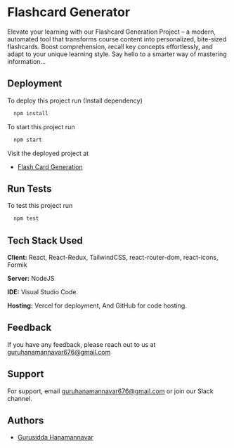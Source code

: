 
# Flashcard Generator

Elevate your learning with our Flashcard Generation Project – a modern, automated tool that transforms course content into personalized, bite-sized flashcards. Boost comprehension, recall key concepts effortlessly, and adapt to your unique learning style. Say hello to a smarter way of mastering information...


## Deployment

To deploy this project run (Install dependency)

```bash
  npm install
```

To start this project run

```bash
  npm start
```

Visit the deployed project at

- [Flash Card Generation](https://flashcardd.vercel.app)


## Run Tests

To test this project run

```bash
  npm test
```


    
## Tech Stack Used

**Client:** React, React-Redux, TailwindCSS, react-router-dom, react-icons, Formik

**Server:** NodeJS

**IDE:** Visual Studio Code.

**Hosting:** Vercel for deployment, And GitHub for code hosting.
## Feedback

If you have any feedback, please reach out to us at guruhanamannavar676@gmail.com

## Support

For support, email guruhanamannavar676@gmail.com or join our Slack channel.


## Authors

- [Gurusidda Hanamannavar](https://github.com/dreamboyguru)
